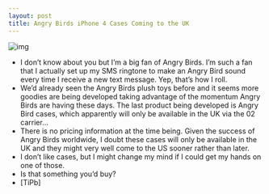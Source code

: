 ```yaml
---
layout: post
title: Angry Birds iPhone 4 Cases Coming to the UK
---
```

![img](http://media.idownloadblog.com/wp-content/uploads/2010/11/Angry-Birds-iPhone-Case.png)
* I don’t know about you but I’m a big fan of Angry Birds. I’m such a fan that I actually set up my SMS ringtone to make an Angry Bird sound every time I receive a new text message. Yep, that’s how I roll.
* We’d already seen the Angry Birds plush toys before and it seems more goodies are being developed taking advantage of the momentum Angry Birds are having these days. The last product being developed is Angry Bird cases, which apparently will only be available in the UK via the 02 carrier…
* There is no pricing information at the time being. Given the success of Angry Birds worldwide, I doubt these cases will only be available in the UK and they might very well come to the US sooner rather than later.
* I don’t like cases, but I might change my mind if I could get my hands on one of those.
* Is that something you’d buy?
* [TiPb]

